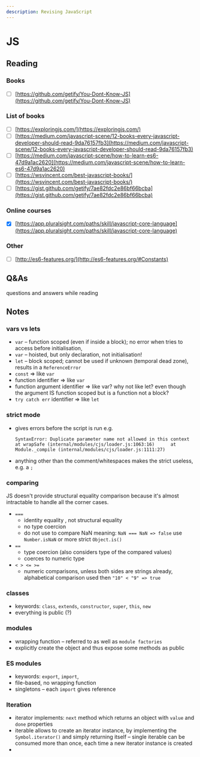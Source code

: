 ```yaml
---
description: Revising JavaScript
---
```


# JS

## Reading

### Books

* [ ] [https://github.com/getify/You-Dont-Know-JS](https://github.com/getify/You-Dont-Know-JS)

### List of books

* [ ] [https://exploringjs.com/](https://exploringjs.com/)
* [ ] [https://medium.com/javascript-scene/12-books-every-javascript-developer-should-read-9da76157fb3](https://medium.com/javascript-scene/12-books-every-javascript-developer-should-read-9da76157fb3)
* [ ] [https://medium.com/javascript-scene/how-to-learn-es6-47d9a1ac2620](https://medium.com/javascript-scene/how-to-learn-es6-47d9a1ac2620)
* [ ] [https://wsvincent.com/best-javascript-books/](https://wsvincent.com/best-javascript-books/)
* [ ] [https://gist.github.com/getify/7ae82fdc2e86bf66bcba](https://gist.github.com/getify/7ae82fdc2e86bf66bcba)

### Online courses

* [x] [https://app.pluralsight.com/paths/skill/javascript-core-language](https://app.pluralsight.com/paths/skill/javascript-core-language)

### Other

* [ ] [http://es6-features.org/](http://es6-features.org/#Constants)

## Q&As

questions and answers while reading

## Notes

### vars vs lets

* `var` – function scoped \(even if inside a block\); no error when tries to access before initialisation,
* `var` – hoisted, but only declaration, not initialisation!
* `let` – block scoped; cannot be used if unknown \(temporal dead zone\), results in a `ReferenceError`
* `const` =&gt; like `var`
* function identifier =&gt; like `var`
* function argument identifier =&gt; like var? why not like let? even though the argument IS function scoped but is a function not a block?
* `try catch err` identifier =&gt; like `let`

### strict mode

* gives errors before the script is run e.g. 

  `SyntaxError: Duplicate parameter name not allowed in this context  
       at wrapSafe (internal/modules/cjs/loader.js:1063:16)     
       at Module._compile (internal/modules/cjs/loader.js:1111:27)`

* anything other than the comment/whitespaces makes the strict useless, e.g. a `;`

### comparing

JS doesn't provide structural equality comparison because it's almost intractable to handle all the corner cases.

* `===` 
  * identity equality , not structural equality
  * no type coercion
  * do not use to compare NaN meaning: `NaN === NaN => false` use `Number.isNaN` or more strict `Object.is()`
* `==`
  * type coercion \(also considers type of the compared values\)
  * coerces to numeric type
* `< > <= >=`
  * numeric comparisons, unless both sides are strings already, alphabetical comparison used then `"10" < "9" => true` 

### classes

* keywords: `class`, `extends`, `constructor`, `super`, `this`, `new`
* everything is public \(?\)

### modules

* wrapping function – referred to as well as `module factories`
* explicitly create the object and thus expose some methods as public

### ES modules

* keywords:  `export`, `import`, 
* file-based, no wrapping function
* singletons – each `import` gives reference

### Iteration

* iterator implements: `next` method which returns an object with `value` and `done` properties
* iterable allows to create an iterator instance, by implementing the `Symbol.iterator()` and simply returning itself – single iterable can be consumed more than once, each time a new iterator instance is created
* 
